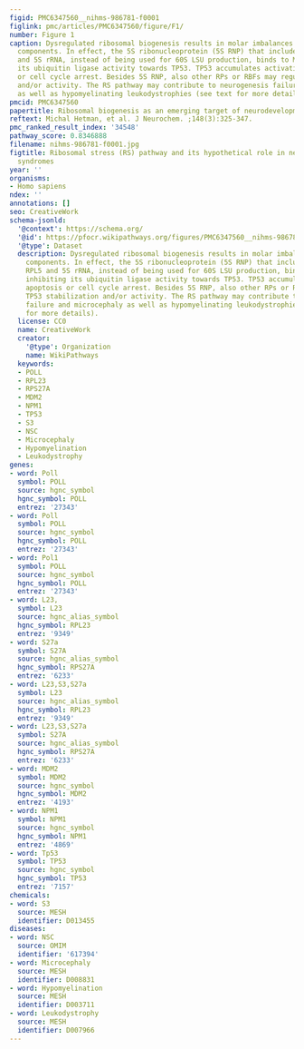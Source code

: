 ```yaml
---
figid: PMC6347560__nihms-986781-f0001
figlink: pmc/articles/PMC6347560/figure/F1/
number: Figure 1
caption: Dysregulated ribosomal biogenesis results in molar imbalances of ribosomal
  components. In effect, the 5S ribonucleoprotein (5S RNP) that includes RPL11, RPL5
  and 5S rRNA, instead of being used for 60S LSU production, binds to MDM2/HDM2 inhibiting
  its ubiquitin ligase activity towards TP53. TP53 accumulates activating apoptosis
  or cell cycle arrest. Besides 5S RNP, also other RPs or RBFs may regulate TP53 stabilization
  and/or activity. The RS pathway may contribute to neurogenesis failure and microcephaly
  as well as hypomyelinating leukodystrophies (see text for more details).
pmcid: PMC6347560
papertitle: Ribosomal biogenesis as an emerging target of neurodevelopmental pathologies..
reftext: Michal Hetman, et al. J Neurochem. ;148(3):325-347.
pmc_ranked_result_index: '34548'
pathway_score: 0.8346888
filename: nihms-986781-f0001.jpg
figtitle: Ribosomal stress (RS) pathway and its hypothetical role in neurodevelopmental
  syndromes
year: ''
organisms:
- Homo sapiens
ndex: ''
annotations: []
seo: CreativeWork
schema-jsonld:
  '@context': https://schema.org/
  '@id': https://pfocr.wikipathways.org/figures/PMC6347560__nihms-986781-f0001.html
  '@type': Dataset
  description: Dysregulated ribosomal biogenesis results in molar imbalances of ribosomal
    components. In effect, the 5S ribonucleoprotein (5S RNP) that includes RPL11,
    RPL5 and 5S rRNA, instead of being used for 60S LSU production, binds to MDM2/HDM2
    inhibiting its ubiquitin ligase activity towards TP53. TP53 accumulates activating
    apoptosis or cell cycle arrest. Besides 5S RNP, also other RPs or RBFs may regulate
    TP53 stabilization and/or activity. The RS pathway may contribute to neurogenesis
    failure and microcephaly as well as hypomyelinating leukodystrophies (see text
    for more details).
  license: CC0
  name: CreativeWork
  creator:
    '@type': Organization
    name: WikiPathways
  keywords:
  - POLL
  - RPL23
  - RPS27A
  - MDM2
  - NPM1
  - TP53
  - S3
  - NSC
  - Microcephaly
  - Hypomyelination
  - Leukodystrophy
genes:
- word: Poll
  symbol: POLL
  source: hgnc_symbol
  hgnc_symbol: POLL
  entrez: '27343'
- word: Poll
  symbol: POLL
  source: hgnc_symbol
  hgnc_symbol: POLL
  entrez: '27343'
- word: Pol1
  symbol: POLL
  source: hgnc_symbol
  hgnc_symbol: POLL
  entrez: '27343'
- word: L23,
  symbol: L23
  source: hgnc_alias_symbol
  hgnc_symbol: RPL23
  entrez: '9349'
- word: S27a
  symbol: S27A
  source: hgnc_alias_symbol
  hgnc_symbol: RPS27A
  entrez: '6233'
- word: L23,S3,S27a
  symbol: L23
  source: hgnc_alias_symbol
  hgnc_symbol: RPL23
  entrez: '9349'
- word: L23,S3,S27a
  symbol: S27A
  source: hgnc_alias_symbol
  hgnc_symbol: RPS27A
  entrez: '6233'
- word: MDM2
  symbol: MDM2
  source: hgnc_symbol
  hgnc_symbol: MDM2
  entrez: '4193'
- word: NPM1
  symbol: NPM1
  source: hgnc_symbol
  hgnc_symbol: NPM1
  entrez: '4869'
- word: Tp53
  symbol: TP53
  source: hgnc_symbol
  hgnc_symbol: TP53
  entrez: '7157'
chemicals:
- word: S3
  source: MESH
  identifier: D013455
diseases:
- word: NSC
  source: OMIM
  identifier: '617394'
- word: Microcephaly
  source: MESH
  identifier: D008831
- word: Hypomyelination
  source: MESH
  identifier: D003711
- word: Leukodystrophy
  source: MESH
  identifier: D007966
---
```

